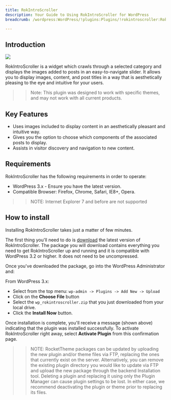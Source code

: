```yaml
---
title: RokIntroScroller
description: Your Guide to Using RokIntroScroller for WordPress
breadcrumb: /wordpress:WordPress/!plugins:Plugins/!rokintroscroller:RokIntroScroller

---
```


Introduction
-----
![][featured]

RokIntroScroller is a widget which crawls through a selected category and displays the images added to posts in an easy-to-navigate slider. It allows you to display images, content, and post titles in a way that is aesthetically pleasing to the eye and intuitive for your users.

>> Note: This plugin was designed to work with specific themes, and may not work with all current products.

Key Features
------------
* Uses images included to display content in an aesthetically pleasant and intuitive way.
* Gives you the option to choose which components of the associated posts to display.
* Assists in visitor discovery and navigation to new content.

Requirements
------------
RokIntroScroller has the following requirements in order to operate:

* WordPress 3.x - Ensure you have the latest version.
* Compatible Browser: Firefox, Chrome, Safari, IE8+, Opera.

>> NOTE: Internet Explorer 7 and before are not supported

How to install
--------------
Installing RokIntroScroller takes just a matter of few minutes.

The first thing you'll need to do is [download][download] the latest version of RokIntroScroller. The package you will download contains everything you need to get RokIntroScroller up and running and it is compatible with WordPress 3.2 or higher. It does not need to be uncompressed. 

Once you've downloaded the package, go into the WordPress Administrator and:

From WordPress 3.x:

* Select from the top menu: `wp-admin -> Plugins -> Add New -> Upload`
* Click on the **Choose File** button
* Select the `wp_rokintroscroller.zip` that you just downloaded from your local drive.
* Click the **Install Now** button.

Once installation is complete, you'll receive a message (shown above) indicating that the plugin was installed successfully. To activate RokIntroScroller right away, select **Activate Plugin** from this confirmation page.

>> NOTE: RocketTheme packages can be updated by uploading the new plugin and/or theme files via FTP, replacing the ones that currently exist on the server. Alternatively, you can remove the existing plugin directory you would like to update via FTP and upload the new package through the backend Installation tool. Deleting a plugin and replacing it using only the Plugin Manager can cause plugin settings to be lost. In either case, we recommend deactivating the plugin or theme prior to replacing its files.

[featured]: assets/rokintroscroller.png
[settings]: assets/wp_rokintroscroller_widget.png
[download]: http://www.rockettheme.com/wordpress-downloads/plugins/club/2617-rokintroscroller